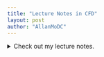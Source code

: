 ```yaml
---
title: "Lecture Notes in CFD"
layout: post
author: "AllanMoDC"
---
```

<details>
<summary>Check out my lecture notes.</summary>
<iframe src="https://allanmodc.github.io/cfd" 
        onload='javascript:(function(o){o.style.height=o.contentWindow.document.body.scrollHeight+"px";}(this));' 
        style="height:200px;
               width:100%;
               border:none;
               overflow:hidden;"
        scrolling="yes">
</iframe>
</details>


